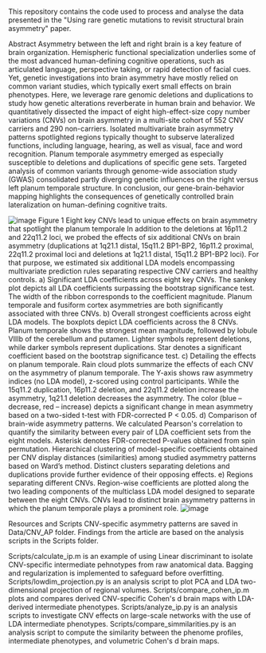 This repository contains the code used to process and analyse the data presented in the "Using rare genetic mutations to revisit structural brain asymmetry" paper.

Abstract
Asymmetry between the left and right brain is a key feature of brain organization. Hemispheric functional specialization underlies some of the most advanced human-defining cognitive operations, such as articulated language, perspective taking, or rapid detection of facial cues. Yet, genetic investigations into brain asymmetry have mostly relied on common variant studies, which typically exert small effects on brain phenotypes. Here, we leverage rare genomic deletions and duplications to study how genetic alterations reverberate in human brain and behavior. We quantitatively dissected the impact of eight high-effect-size copy number variations (CNVs) on brain asymmetry in a multi-site cohort of 552 CNV carriers and 290 non-carriers. Isolated multivariate brain asymmetry patterns spotlighted regions typically thought to subserve lateralized functions, including language, hearing, as well as visual, face and word recognition. Planum temporale asymmetry emerged as especially susceptible to deletions and duplications of specific gene sets. Targeted analysis of common variants through genome-wide association study (GWAS) consolidated partly diverging genetic influences on the right versus left planum temporale structure. In conclusion, our gene-brain-behavior mapping highlights the consequences of genetically controlled brain lateralization on human-defining cognitive traits.


![image](https://github.com/jakubkopal/CNV-asymmetry/assets/60342135/d8065c5c-f97a-4ea8-9b66-cf087091e794)
Figure 1
Eight key CNVs lead to unique effects on brain asymmetry that spotlight the planum temporale
In addition to the deletions at 16p11.2 and 22q11.2 loci, we probed the effects of six additional CNVs on brain asymmetry (duplications at 1q21.1 distal, 15q11.2 BP1-BP2, 16p11.2 proximal, 22q11.2 proximal loci and deletions at 1q21.1 distal, 15q11.2 BP1-BP2 loci). For that purpose, we estimated six additional LDA models encompassing multivariate prediction rules separating respective CNV carriers and healthy controls. a) Significant LDA coefficients across eight key CNVs. The sankey plot depicts all LDA coefficients surpassing the bootstrap significance test. The width of the ribbon corresponds to the coefficient magnitude. Planum temporale and fusiform cortex asymmetries are both significantly associated with three CNVs. b) Overall strongest coefficients across eight LDA models. The boxplots depict LDA coefficients across the 8 CNVs. Planum temporale shows the strongest mean magnitude, followed by lobule VIIIb of the cerebellum and putamen. Lighter symbols represent deletions, while darker symbols represent duplications. Star denotes a significant coefficient based on the bootstrap significance test. c) Detailing the effects on planum temporale. Rain cloud plots summarize the effects of each CNV on the asymmetry of planum temporale. The Y-axis shows raw asymmetry indices (no LDA model), z-scored using control participants. While the 15q11.2 duplication, 16p11.2 deletion, and 22q11.2 deletion increase the asymmetry, 1q21.1 deletion decreases the asymmetry. The color (blue – decrease, red – increase) depicts a significant change in mean asymmetry based on a two-sided t-test with FDR-corrected P < 0.05. d) Comparison of brain-wide asymmetry patterns. We calculated Pearson's correlation to quantify the similarity between every pair of LDA coefficient sets from the eight models. Asterisk denotes FDR-corrected P-values obtained from spin permutation. Hierarchical clustering of model-specific coefficients obtained per CNV display distances (similarities) among studied asymmetry patterns based on Ward’s method. Distinct clusters separating deletions and duplications provide further evidence of their opposing effects. e) Regions separating different CNVs. Region-wise coefficients are plotted along the two leading components of the multiclass LDA model designed to separate between the eight CNVs. CNVs lead to distinct brain asymmetry patterns in which the planum temporale plays a prominent role.
![image](https://github.com/jakubkopal/CNV-asymmetry/assets/60342135/0e0a2517-27f9-4f83-a21b-5e2757ddcfff)


Resources and Scripts
CNV-specific asymmetry patterns are saved in Data/CNV_AP folder. Findings from the article are based on the analysis scripts in the Scripts folder.

Scripts/calculate_ip.m is an example of using Linear discriminant to isolate CNV-specific intermediate pehnotypes from raw anatomical data. Bagging and regularization is implemented to safeguard before overfitting.
Scripts/lowdim_projection.py is an analysis script to plot PCA and LDA two-dimensional projection of regional volumes.
Scripts/compare_cohen_ip.m plots and compares derived CNV-specific Cohen's d brain maps with LDA-derived intermediate phenotypes.
Scripts/analyze_ip.py is an analysis scripts to investigate CNV effects on large-scale networks with the use of LDA intermediate phenotypes.
Scripts/compare_simmilarities.py is an analysis script to compute the similarity between the phenome profiles, intermediate phenotypes, and volumetric Cohen's d brain maps.
